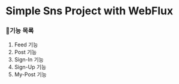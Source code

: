 # Simple Sns Project with WebFlux

### 🤔기능 목록
1. Feed 기능
2. Post 기능
3. Sign-In 기능
4. Sign-Up 기능
5. My-Post 기능